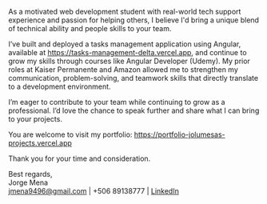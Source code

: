 As a motivated web development student with real-world tech support experience and passion for helping others, I believe I'd bring a unique blend of technical ability and people skills to your team.

I’ve built and deployed a tasks management application using Angular, available at https://tasks-management-delta.vercel.app, and continue to grow my skills through courses like Angular Developer (Udemy). 
My prior roles at Kaiser Permanente and Amazon allowed me to strengthen my communication, problem-solving, and teamwork skills that directly translate to a development environment.

I’m eager to contribute to your team while continuing to grow as a professional. I’d love the chance to speak further and share what I can bring to your projects.

You are welcome to visit my portfolio: https://portfolio-jolumesas-projects.vercel.app

Thank you for your time and consideration.

Best regards,  
Jorge Mena  
jmena9496@gmail.com | +506 89138777 | [LinkedIn](https://linkedin.com/in/jolumesa)

